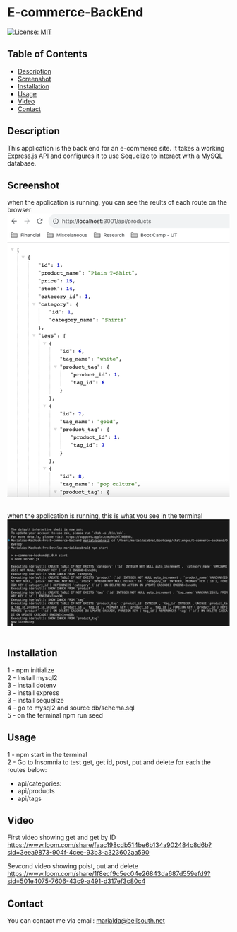 # E-commerce-BackEnd
[![License: MIT](https://img.shields.io/badge/License-MIT-yellow.svg)](https://opensource.org/licenses/MIT)

## Table of Contents
  - [Description](#description)
  - [Screenshot](#screenshot)
  - [Installation](#installation)
  - [Usage](#usage)
  - [Video](#video)
  - [Contact](#contact)
 
## Description
This application is the back end for an e-commerce site. It takes a working Express.js API and configures it to use Sequelize to interact with a MySQL database.

## Screenshot
 when the application is running, you can see the reults of each route on the browser<br/>
![localhost](./Develop/images/browser.png) <br/> <br/> 

 when the application is running, this is what you see in the terminal<br/>
![terminal](./Develop/images/Terminal.png) <br/> <br/> 

## Installation 
1 - npm initialize <br/>
2 - Install mysql2 <br/>
3 - install dotenv  <br/>
3 - install express  <br/>
3 - install sequelize  <br/>
4 - go to mysql2 and source db/schema.sql <br/>
5 - on the terminal npm run seed <br/>

## Usage
1 - npm start in the terminal <br/>
2 - Go to Insomnia to test get, get id, post, put and delete for each the routes below: <br/>
  - api/categories:
  - api/products
  - api/tags
  
## Video
First video showing get and get by ID <br/>
https://www.loom.com/share/faac198cdb514be6b134a902484c8d6b?sid=3eea9873-904f-4cee-93b3-a323602aa590

Sevcond video showing poist, put and delete <br/>
https://www.loom.com/share/1f8ecf9c5ec04e26843da687d559efd9?sid=501e4075-7606-43c9-a491-d317ef3c80c4

## Contact
You can contact me via email: marialda@bellsouth.net
